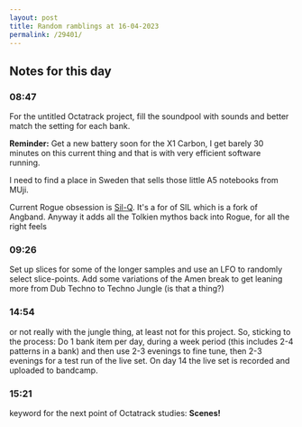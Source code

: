 ```yaml
---
layout: post
title: Random ramblings at 16-04-2023
permalink: /29401/
---
```

## Notes for this day

### 08:47

For the untitled Octatrack project, fill the soundpool with sounds and better
match the setting for each bank.

**Reminder:** Get a new battery soon for the X1 Carbon, I get barely 30 minutes
on this current thing and that is with very efficient software running.

I need to find a place in Sweden that sells those little A5 notebooks from MUji.

Current Rogue obsession is [Sil-Q](https://github.com/sil-quirk/sil-q). It's a for of SIL which is a fork of Angband.
Anyway it adds all the Tolkien mythos back into Rogue, for all the right feels

### 09:26

Set up slices for some of the longer samples and use an LFO to randomly select
slice-points. Add some variations of the Amen break to get leaning more from Dub
Techno to Techno Jungle (is that a thing?)

### 14:54

or not really with the jungle thing, at least not for this project. So, sticking
to the process: Do 1 bank item per day, during a week period (this includes 2-4
patterns in a bank) and then use 2-3 evenings to fine tune, then 2-3 evenings
for a test run of the live set. On day 14 the live set is recorded and uploaded
to bandcamp.

### 15:21

keyword for the next point of Octatrack studies: **Scenes!**
